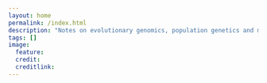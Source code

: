```yaml
---
layout: home
permalink: /index.html
description: "Notes on evolutionary genomics, population genetics and molecular evolution."
tags: []
image:
  feature: 
  credit: 
  creditlink:
---
```


